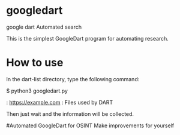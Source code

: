 # googledart
google dart Automated search

This is the simplest GoogleDart program for automating research.


# How to use
In the dart-list directory, type the following command:

$ python3 googledart.py <website> <textfile>

<website> : https://example.com
<textfile>: Files used by DART

Then just wait and the information will be collected.


#Automated GoogleDart for OSINT
Make improvements for yourself

